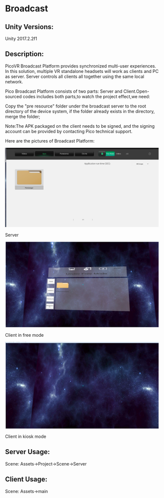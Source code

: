 # Broadcast
## Unity Versions:

Unity 2017.2.2f1

## Description:

PicoVR Broadcast Platform provides synchronized multi-user experiences. In this solution, multiple VR standalone headsets will work as clients and PC as server. Server controls all clients all together using the same local network.

Pico Broadcast Platform consists of two parts: Server and Client.Open-sourced codes includes both parts,to watch the project effect,we need:

Copy the "pre resource" folder under the broadcast server to the root directory of the device system, if the folder already exists in the directory, merge the folder;

Note:The APK packaged on the client needs to be signed, and the signing account can be provided by contacting Pico technical support.

Here are the pictures of Broadcast Platform:

<a> <img src="https://github.com/picoxr/Broadcast/blob/master/serverpicture.png" width="500"/> </a>

Server

<a> <img src="https://github.com/picoxr/Broadcast/blob/master/freemode.png" width="500"/> </a>

Client in free mode


<a> <img src="https://github.com/picoxr/Broadcast/blob/master/kioskmode.png" width="500"/> </a>


Client in kiosk mode

## Server Usage:

Scene: Assets->Project->Scene->Server

## Client Usage:

Scene: Assets->main







